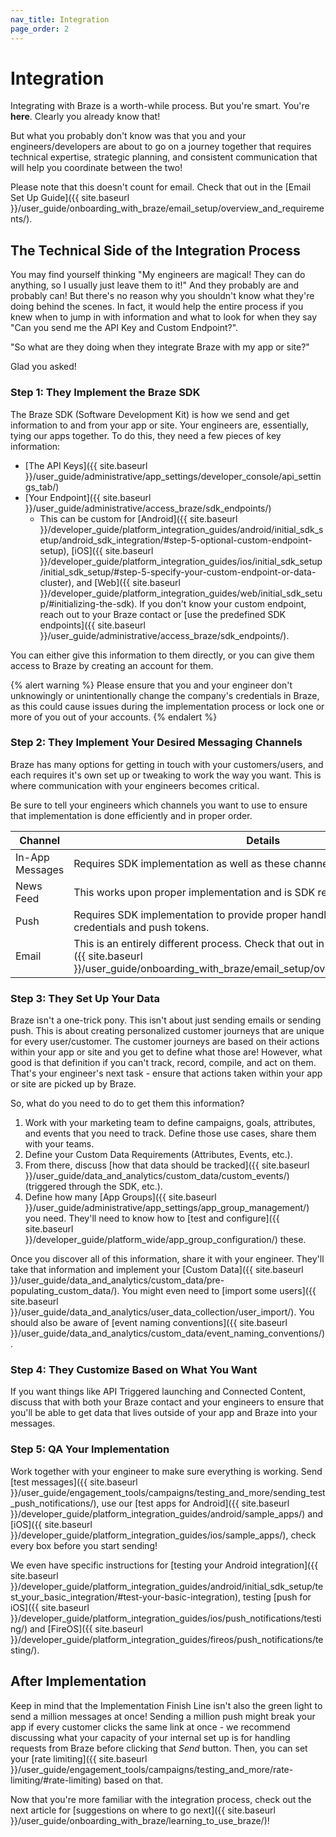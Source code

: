 ```yaml
---
nav_title: Integration
page_order: 2
---
```


# Integration

Integrating with Braze is a worth-while process. But you're smart. You're __here__. Clearly you already know that!

But what you probably don't know was that you and your engineers/developers are about to go on a journey together that requires technical expertise, strategic planning, and consistent communication that will help you coordinate between the two!

Please note that this doesn't count for email. Check that out in the [Email Set Up Guide]({{ site.baseurl }}/user_guide/onboarding_with_braze/email_setup/overview_and_requirements/).

## The Technical Side of the Integration Process

You may find yourself thinking "My engineers are magical! They can do anything, so I usually just leave them to it!" And they probably are and probably can! But there's no reason why you shouldn't know what they're doing behind the scenes. In fact, it would help the entire process if you knew when to jump in with information and what to look for when they say "Can you send me the API Key and Custom Endpoint?".

"So what are they doing when they integrate Braze with my app or site?"

Glad you asked!

### Step 1: They Implement the Braze SDK

The Braze SDK (Software Development Kit) is how we send and get information to and from your app or site. Your engineers are, essentially, tying our apps together. To do this, they need a few pieces of key information:

* [The API Keys]({{ site.baseurl }}/user_guide/administrative/app_settings/developer_console/api_settings_tab/)
* [Your Endpoint]({{ site.baseurl }}/user_guide/administrative/access_braze/sdk_endpoints/)
  * This can be custom for [Android]({{ site.baseurl }}/developer_guide/platform_integration_guides/android/initial_sdk_setup/android_sdk_integration/#step-5-optional-custom-endpoint-setup), [iOS]({{ site.baseurl }}/developer_guide/platform_integration_guides/ios/initial_sdk_setup/initial_sdk_setup/#step-5-specify-your-custom-endpoint-or-data-cluster), and [Web]({{ site.baseurl }}/developer_guide/platform_integration_guides/web/initial_sdk_setup/#initializing-the-sdk). If you don't know your custom endpoint, reach out to your Braze contact or [use the predefined SDK endpoints]({{ site.baseurl }}/user_guide/administrative/access_braze/sdk_endpoints/).

You can either give this information to them directly, or you can give them access to Braze by creating an account for them.

{% alert warning %}
Please ensure that you and your engineer don't unknowingly or unintentionally change the company's credentials in Braze, as this could cause issues during the implementation process or lock one or more of you out of your accounts.
{% endalert %}

### Step 2: They Implement Your Desired Messaging Channels

Braze has many options for getting in touch with your customers/users, and each requires it's own set up or tweaking to work the way you want. This is where communication with your engineers becomes critical.

Be sure to tell your engineers which channels you want to use to ensure that implementation is done efficiently and in proper order.

| Channel | Details |
|---|---|
| In-App Messages | Requires SDK implementation as well as these channel-specific steps. |
| News Feed | This works upon proper implementation and is SDK required. |
| Push | Requires SDK implementation to provide proper handling around messaging credentials and push tokens. |
| Email | This is an entirely different process. Check that out in [our Email Setup section]({{ site.baseurl }}/user_guide/onboarding_with_braze/email_setup/overview_and_requirements). |

### Step 3: They Set Up Your Data

Braze isn't a one-trick pony. This isn't about just sending emails or sending push. This is about creating personalized customer journeys that are unique for every user/customer. The customer journeys are based on their actions within your app or site and you get to define what those are! However, what good is that definition if you can't track, record, compile, and act on them. That's your engineer's next task - ensure that actions taken within your app or site are picked up by Braze.

So, what do you need to do to get them this information?

1. Work with your marketing team to define campaigns, goals, attributes, and events that you need to track. Define those use cases, share them with your teams.
2. Define your Custom Data Requirements (Attributes, Events, etc.).
3. From there, discuss [how that data should be tracked]({{ site.baseurl }}/user_guide/data_and_analytics/custom_data/custom_events/) (triggered through the SDK, etc.).
4. Define how many [App Groups]({{ site.baseurl }}/user_guide/administrative/app_settings/app_group_management/) you need. They'll need to know how to [test and configure]({{ site.baseurl }}/developer_guide/platform_wide/app_group_configuration/) these.

Once you discover all of this information, share it with your engineer. They'll take that information and implement your [Custom Data]({{ site.baseurl }}/user_guide/data_and_analytics/custom_data/pre-populating_custom_data/). You might even need to [import some users]({{ site.baseurl }}/user_guide/data_and_analytics/user_data_collection/user_import/). You should also be aware of [event naming conventions]({{ site.baseurl }}/user_guide/data_and_analytics/custom_data/event_naming_conventions/).

### Step 4: They Customize Based on What You Want

If you want things like API Triggered launching and Connected Content, discuss that with both your Braze contact and your engineers to ensure that you'll be able to get data that lives outside of your app and Braze into your messages.

### Step 5: QA Your Implementation

Work together with your engineer to make sure everything is working. Send [test messages]({{ site.baseurl }}/user_guide/engagement_tools/campaigns/testing_and_more/sending_test_push_notifications/), use our [test apps for Android]({{ site.baseurl }}/developer_guide/platform_integration_guides/android/sample_apps/) and [iOS]({{ site.baseurl }}/developer_guide/platform_integration_guides/ios/sample_apps/), check every box before you start sending!

We even have specific instructions for [testing your Android integration]({{ site.baseurl }}/developer_guide/platform_integration_guides/android/initial_sdk_setup/test_your_basic_integration/#test-your-basic-integration), testing [push for iOS]({{ site.baseurl }}/developer_guide/platform_integration_guides/ios/push_notifications/testing/) and [FireOS]({{ site.baseurl }}/developer_guide/platform_integration_guides/fireos/push_notifications/testing/).

## After Implementation

Keep in mind that the Implementation Finish Line isn't also the green light to send a million messages at once! Sending a million push might break your app if every customer clicks the same link at once - we recommend discussing what your capacity of your internal set up is for handling requests from Braze before clicking that _Send_ button. Then, you can set your [rate limiting]({{ site.baseurl }}/user_guide/engagement_tools/campaigns/testing_and_more/rate-limiting/#rate-limiting) based on that.

Now that you're more familiar with the integration process, check out the next article for [suggestions on where to go next]({{ site.baseurl }}/user_guide/onboarding_with_braze/learning_to_use_braze/)!
